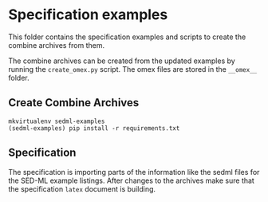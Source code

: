 # Specification examples
This folder contains the specification examples and scripts to 
create the combine archives from them.

The combine archives can be created from the updated examples
by running the `create_omex.py` script. The omex files are stored in
the `__omex__` folder.

## Create Combine Archives

```
mkvirtualenv sedml-examples
(sedml-examples) pip install -r requirements.txt

```

## Specification
The specification is importing parts of the information like the sedml files 
for the SED-ML example listings. After changes to the archives make sure
that the specification `latex` document is building.
